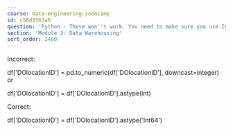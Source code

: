 ```yaml
---
course: data-engineering-zoomcamp
id: c58d3563a6
question: 'Python - These won''t work. You need to make sure you use Int64:'
section: 'Module 3: Data Warehousing'
sort_order: 2400
---
```


Incorrect:

df['DOlocationID'] = pd.to_numeric(df['DOlocationID'], downcast=integer) or

df['DOlocationID'] = df['DOlocationID'].astype(int)

Correct:

df['DOlocationID'] = df['DOlocationID'].astype('Int64')

